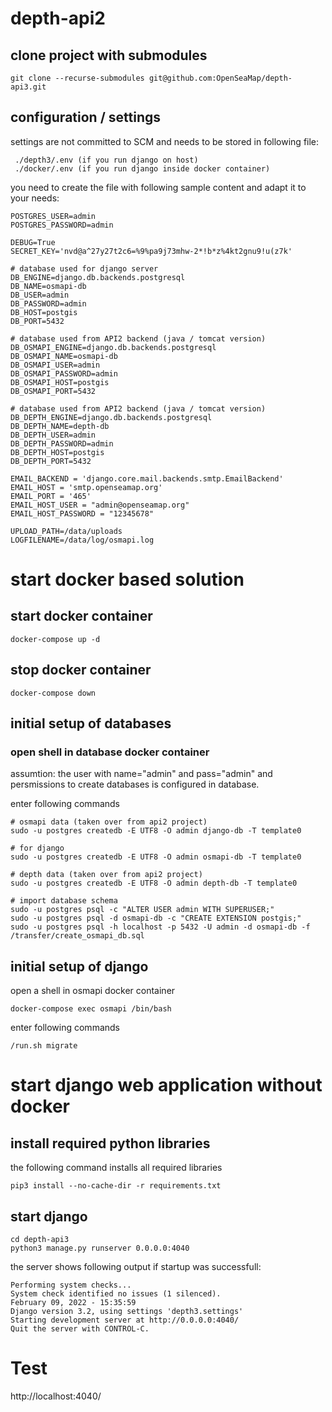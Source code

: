 # depth-api2

## clone project with submodules
```
git clone --recurse-submodules git@github.com:OpenSeaMap/depth-api3.git
```

## configuration / settings
settings are not committed to SCM and needs to be stored in following file: 

```
 ./depth3/.env (if you run django on host)
 ./docker/.env (if you run django inside docker container)
```

you need to create the file with following sample content and adapt it to your needs:

```
POSTGRES_USER=admin
POSTGRES_PASSWORD=admin

DEBUG=True
SECRET_KEY='nvd@a^27y27t2c6=%9%pa9j73mhw-2*!b*z%4kt2gnu9!u(z7k'

# database used for django server
DB_ENGINE=django.db.backends.postgresql
DB_NAME=osmapi-db
DB_USER=admin
DB_PASSWORD=admin
DB_HOST=postgis
DB_PORT=5432

# database used from API2 backend (java / tomcat version)
DB_OSMAPI_ENGINE=django.db.backends.postgresql
DB_OSMAPI_NAME=osmapi-db
DB_OSMAPI_USER=admin
DB_OSMAPI_PASSWORD=admin
DB_OSMAPI_HOST=postgis
DB_OSMAPI_PORT=5432

# database used from API2 backend (java / tomcat version)
DB_DEPTH_ENGINE=django.db.backends.postgresql
DB_DEPTH_NAME=depth-db
DB_DEPTH_USER=admin
DB_DEPTH_PASSWORD=admin
DB_DEPTH_HOST=postgis
DB_DEPTH_PORT=5432

EMAIL_BACKEND = 'django.core.mail.backends.smtp.EmailBackend'
EMAIL_HOST = 'smtp.openseamap.org'
EMAIL_PORT = '465'
EMAIL_HOST_USER = "admin@openseamap.org"
EMAIL_HOST_PASSWORD = "12345678"

UPLOAD_PATH=/data/uploads
LOGFILENAME=/data/log/osmapi.log

```

# start docker based solution

## start docker container

```
docker-compose up -d
```

## stop docker container

```
docker-compose down 
```

## initial setup of databases

### open shell in database docker container

assumtion: 
the user with name="admin" and pass="admin" and persmissions to create databases is configured in database.

enter following commands

```
# osmapi data (taken over from api2 project)
sudo -u postgres createdb -E UTF8 -O admin django-db -T template0

# for django
sudo -u postgres createdb -E UTF8 -O admin osmapi-db -T template0

# depth data (taken over from api2 project)
sudo -u postgres createdb -E UTF8 -O admin depth-db -T template0

# import database schema
sudo -u postgres psql -c "ALTER USER admin WITH SUPERUSER;"
sudo -u postgres psql -d osmapi-db -c "CREATE EXTENSION postgis;"
sudo -u postgres psql -h localhost -p 5432 -U admin -d osmapi-db -f /transfer/create_osmapi_db.sql
```

## initial setup of django

open a shell in osmapi docker container

```
docker-compose exec osmapi /bin/bash
```

enter following commands

```
/run.sh migrate
```


# start django web application without docker

## install required python libraries
the following command installs all required libraries

```
pip3 install --no-cache-dir -r requirements.txt
```

## start django

```
cd depth-api3
python3 manage.py runserver 0.0.0.0:4040
```

the server shows following output if startup was successfull:

```
Performing system checks...
System check identified no issues (1 silenced).
February 09, 2022 - 15:35:59
Django version 3.2, using settings 'depth3.settings'
Starting development server at http://0.0.0.0:4040/
Quit the server with CONTROL-C.
```


# Test
http://localhost:4040/